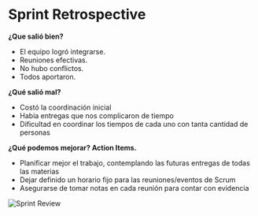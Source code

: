 # Sprint Retrospective

**¿Que salió bien?**

- El equipo logró integrarse.
- Reuniones efectivas.
- No hubo conflictos.
- Todos aportaron.

**¿Qué salió mal?**

- Costó la coordinación inicial
- Habia entregas que nos complicaron de tiempo
- Dificultad en coordinar los tiempos de cada uno con tanta cantidad de personas

**¿Qué podemos mejorar? Action Items.**

- Planificar mejor el trabajo, contemplando las futuras entregas de todas las materias
- Dejar definido un horario fijo para las reuniones/eventos de Scrum
- Asegurarse de tomar notas en cada reunión para contar con evidencia

![Sprint Review](img/2024-05-04-Review-Retro-Planning.PNG) 
